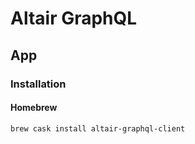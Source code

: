 # Altair GraphQL

## App

### Installation

#### Homebrew

```sh
brew cask install altair-graphql-client
```

